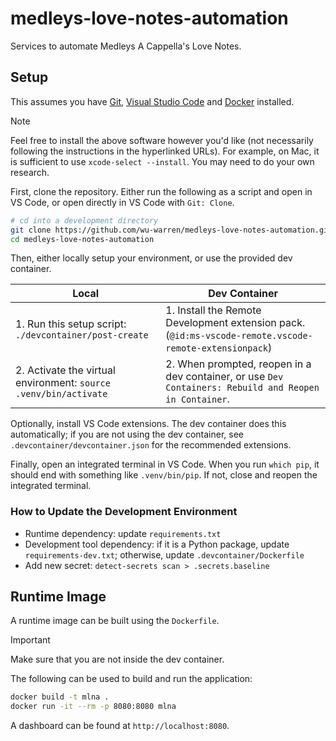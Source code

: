 # medleys-love-notes-automation

Services to automate Medleys A Cappella's Love Notes.

## Setup

This assumes you have [Git](https://git-scm.com/downloads),
[Visual Studio Code](https://code.visualstudio.com/Download) and
[Docker](https://docs.docker.com/desktop/) installed.

<!-- prettier-ignore-start -->

> [!NOTE]
> Feel free to install the above software however you'd like (not necessarily
> following the instructions in the hyperlinked URLs). For example, on Mac, it
> is sufficient to use `xcode-select --install`. You may need to do your own
> research.

<!-- prettier-ignore-end -->

First, clone the repository. Either run the following as a script and open in VS
Code, or open directly in VS Code with `Git: Clone`.

```sh
# cd into a development directory
git clone https://github.com/wu-warren/medleys-love-notes-automation.git
cd medleys-love-notes-automation
```

Then, either locally setup your environment, or use the provided dev container.

| Local                                                            | Dev Container                                                                                          |
| ---------------------------------------------------------------- | ------------------------------------------------------------------------------------------------------ |
| 1. Run this setup script: `./devcontainer/post-create`           | 1. Install the Remote Development extension pack. (`@id:ms-vscode-remote.vscode-remote-extensionpack`) |
| 2. Activate the virtual environment: `source .venv/bin/activate` | 2. When prompted, reopen in a dev container, or use `Dev Containers: Rebuild and Reopen in Container`. |

Optionally, install VS Code extensions. The dev container does this
automatically; if you are not using the dev container, see
`.devcontainer/devcontainer.json` for the recommended extensions.

Finally, open an integrated terminal in VS Code. When you run `which pip`, it
should end with something like `.venv/bin/pip`. If not, close and reopen the
integrated terminal.

### How to Update the Development Environment

<!-- prettier-ignore-start -->

- Runtime dependency: update `requirements.txt`
- Development tool dependency: if it is a Python package, update
  `requirements-dev.txt`; otherwise, update `.devcontainer/Dockerfile`
- Add new secret:
  `detect-secrets scan > .secrets.baseline` <!-- pragma: allowlist secret -->

<!-- prettier-ignore-end -->

## Runtime Image

A runtime image can be built using the `Dockerfile`.

<!-- prettier-ignore-start -->

> [!IMPORTANT]
> Make sure that you are not inside the dev container.

<!-- prettier-ignore-end -->

The following can be used to build and run the application:

```sh
docker build -t mlna .
docker run -it --rm -p 8080:8080 mlna
```

A dashboard can be found at `http://localhost:8080`.
